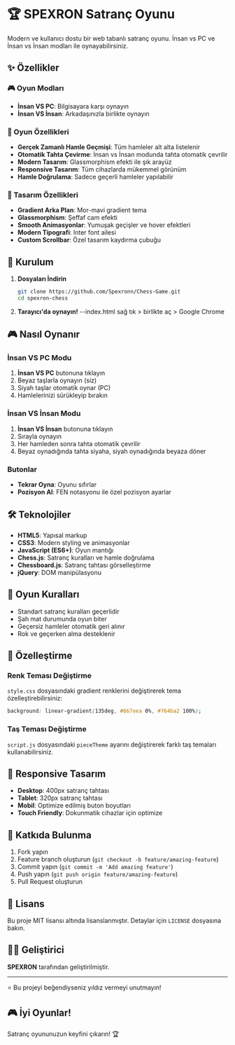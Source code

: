 # 🏆 SPEXRON Satranç Oyunu

Modern ve kullanıcı dostu bir web tabanlı satranç oyunu. İnsan vs PC ve İnsan vs İnsan modları ile oynayabilirsiniz.

## ✨ Özellikler

### 🎮 Oyun Modları
- **İnsan VS PC**: Bilgisayara karşı oynayın
- **İnsan VS İnsan**: Arkadaşınızla birlikte oynayın

### 🎯 Oyun Özellikleri
- **Gerçek Zamanlı Hamle Geçmişi**: Tüm hamleler alt alta listelenir
- **Otomatik Tahta Çevirme**: İnsan vs İnsan modunda tahta otomatik çevrilir
- **Modern Tasarım**: Glassmorphism efekti ile şık arayüz
- **Responsive Tasarım**: Tüm cihazlarda mükemmel görünüm
- **Hamle Doğrulama**: Sadece geçerli hamleler yapılabilir

### 🎨 Tasarım Özellikleri
- **Gradient Arka Plan**: Mor-mavi gradient tema
- **Glassmorphism**: Şeffaf cam efekti
- **Smooth Animasyonlar**: Yumuşak geçişler ve hover efektleri
- **Modern Tipografi**: Inter font ailesi
- **Custom Scrollbar**: Özel tasarım kaydırma çubuğu

## 🚀 Kurulum

1. **Dosyaları İndirin**
   ```bash
   git clone https://github.com/Spexronn/Chess-Game.git
   cd spexron-chess
   ```

2. **Tarayıcı'da oynayın!**
    --index.html sağ tık > birlikte aç > Google Chrome


## 🎮 Nasıl Oynanır

### İnsan VS PC Modu
1. **İnsan VS PC** butonuna tıklayın
2. Beyaz taşlarla oynayın (siz)
3. Siyah taşlar otomatik oynar (PC)
4. Hamlelerinizi sürükleyip bırakın

### İnsan VS İnsan Modu
1. **İnsan VS İnsan** butonuna tıklayın
2. Sırayla oynayın
3. Her hamleden sonra tahta otomatik çevrilir
4. Beyaz oynadığında tahta siyaha, siyah oynadığında beyaza döner

### Butonlar
- **Tekrar Oyna**: Oyunu sıfırlar
- **Pozisyon Al**: FEN notasyonu ile özel pozisyon ayarlar

## 🛠️ Teknolojiler

- **HTML5**: Yapısal markup
- **CSS3**: Modern styling ve animasyonlar
- **JavaScript (ES6+)**: Oyun mantığı
- **Chess.js**: Satranç kuralları ve hamle doğrulama
- **Chessboard.js**: Satranç tahtası görselleştirme
- **jQuery**: DOM manipülasyonu

## 🎯 Oyun Kuralları

- Standart satranç kuralları geçerlidir
- Şah mat durumunda oyun biter
- Geçersiz hamleler otomatik geri alınır
- Rok ve geçerken alma desteklenir

## 🎨 Özelleştirme

### Renk Teması Değiştirme
`style.css` dosyasındaki gradient renklerini değiştirerek tema özelleştirebilirsiniz:

```css
background: linear-gradient(135deg, #667eea 0%, #764ba2 100%);
```

### Taş Teması Değiştirme
`script.js` dosyasındaki `pieceTheme` ayarını değiştirerek farklı taş temaları kullanabilirsiniz.

## 📱 Responsive Tasarım

- **Desktop**: 400px satranç tahtası
- **Tablet**: 320px satranç tahtası
- **Mobil**: Optimize edilmiş buton boyutları
- **Touch Friendly**: Dokunmatik cihazlar için optimize

## 🤝 Katkıda Bulunma

1. Fork yapın
2. Feature branch oluşturun (`git checkout -b feature/amazing-feature`)
3. Commit yapın (`git commit -m 'Add amazing feature'`)
4. Push yapın (`git push origin feature/amazing-feature`)
5. Pull Request oluşturun

## 📄 Lisans

Bu proje MIT lisansı altında lisanslanmıştır. Detaylar için `LICENSE` dosyasına bakın.

## 👨‍💻 Geliştirici

**SPEXRON** tarafından geliştirilmiştir.

---

⭐ Bu projeyi beğendiyseniz yıldız vermeyi unutmayın!

## 🎮 İyi Oyunlar!

Satranç oyununuzun keyfini çıkarın! 🏆
